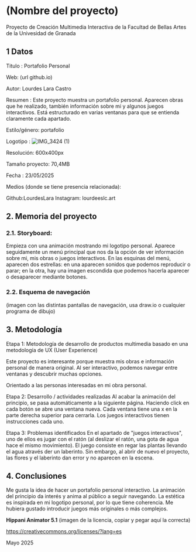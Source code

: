 # (Nombre del proyecto)
Proyecto de Creación Multimedia Interactiva de la Facultad de Bellas Artes de la Univesidad de Granada

## 1 Datos
Titulo : Portafolio Personal

Web: (url github.io)

Autor: Lourdes Lara Castro

Resumen : Este proyecto muestra un portafolio personal. Aparecen obras que he realizado, también información sobre mi y algunos juegos interactivos. Está estructurado en varias ventanas para que se entienda claramente cada apartado. 

Estilo/género: portafolio

Logotipo : ![IMG_3424 (1)](https://github.com/user-attachments/assets/3013d837-74f6-4b5c-b087-1820635ef94f)

Resolución: 600x400px 

Tamaño proyecto: 70,4MB

Fecha : 23/05/2025

Medios (donde se tiene presencia relacionada):

Github:LourdesLara
Instagram: lourdeeslc.art

## 2. Memoria del proyecto
### 2.1. Storyboard:
Empieza con una animación mostrando mi logotipo personal. Aparece seguidamente un menú principal que nos da la opción de ver información sobre mi, mis obras o juegos interactivos. En las esquinas del menú, aparecen dos estrellas: en una aparecen sonidos que podemos reproducir o parar; en la otra, hay una imagen escondida que podemos hacerla aparecer o desaparecer mediante botones.
### 2.2. Esquema de navegación
(imagen con las distintas pantallas de navegación, usa draw.io o cualquier programa de dibujo)

## 3. Metodología

Etapa 1: Metodología de desarrollo de productos multimedia basado en una metodología de UX (User Experience)

Este proyecto es interesante porque muestra mis obras e información personal de manera original. Al ser interactivo, podemos navegar entre ventanas y descubrir muchas opciones.

Orientado a las personas interesadas en mi obra personal.

Etapa 2: Desarrollo / actividades realizadas
Al acabar la animación del principio, se pasa automáticamente a la siguiente página. Haciendo click en cada botón se abre una ventana nueva. Cada ventana tiene una x en la parte derecha superior para cerrarla. Los juegos interactivos tienen instrucciones cada uno. 

Etapa 3: Problemas identificados
En el apartado de "juegos interactivos", uno de ellos es jugar con el ratón (al deslizar el ratón, una gota de agua hace el mismo movimiento). El juego consiste en regar las plantas llevando el agua através der un laberinto. Sin embargo, al abrir de nuevo el proyecto, las flores y el laberinto dan error y no aparecen en la escena. 

## 4. Conclusiones
Me gusta la idea de hacer un portafolio personal interactivo. La animación del principio da interés y anima al público a seguir navegando. La estética es inspirada en mi logotipo personal, por lo que tiene coherencia. Me hubiera gustado introducir juegos más originales o más complejos.


**Hippani Animator 5.1**
(imagen de la licencia, copiar y pegar aquí la correcta)

https://creativecommons.org/licenses/?lang=es

Mayo 2025
